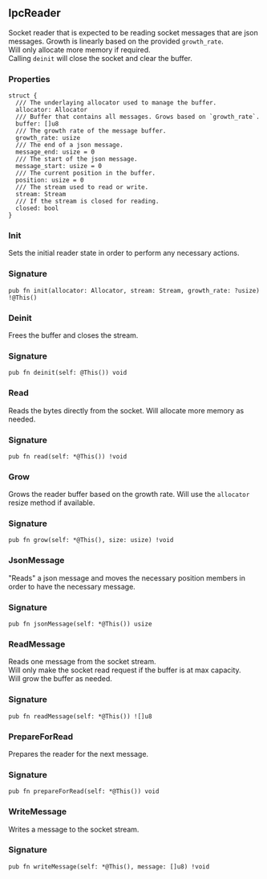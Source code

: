## IpcReader

Socket reader that is expected to be reading socket messages
that are json messages. Growth is linearly based on the provided `growth_rate`.\
Will only allocate more memory if required.\
Calling `deinit` will close the socket and clear the buffer.

### Properties

```zig
struct {
  /// The underlaying allocator used to manage the buffer.
  allocator: Allocator
  /// Buffer that contains all messages. Grows based on `growth_rate`.
  buffer: []u8
  /// The growth rate of the message buffer.
  growth_rate: usize
  /// The end of a json message.
  message_end: usize = 0
  /// The start of the json message.
  message_start: usize = 0
  /// The current position in the buffer.
  position: usize = 0
  /// The stream used to read or write.
  stream: Stream
  /// If the stream is closed for reading.
  closed: bool
}
```

### Init
Sets the initial reader state in order to perform any necessary actions.

### Signature

```zig
pub fn init(allocator: Allocator, stream: Stream, growth_rate: ?usize) !@This()
```

### Deinit
Frees the buffer and closes the stream.

### Signature

```zig
pub fn deinit(self: @This()) void
```

### Read
Reads the bytes directly from the socket. Will allocate more memory as needed.

### Signature

```zig
pub fn read(self: *@This()) !void
```

### Grow
Grows the reader buffer based on the growth rate. Will use the `allocator` resize
method if available.

### Signature

```zig
pub fn grow(self: *@This(), size: usize) !void
```

### JsonMessage
"Reads" a json message and moves the necessary position members in order
to have the necessary message.

### Signature

```zig
pub fn jsonMessage(self: *@This()) usize
```

### ReadMessage
Reads one message from the socket stream.\
Will only make the socket read request if the buffer is at max capacity.\
Will grow the buffer as needed.

### Signature

```zig
pub fn readMessage(self: *@This()) ![]u8
```

### PrepareForRead
Prepares the reader for the next message.

### Signature

```zig
pub fn prepareForRead(self: *@This()) void
```

### WriteMessage
Writes a message to the socket stream.

### Signature

```zig
pub fn writeMessage(self: *@This(), message: []u8) !void
```

